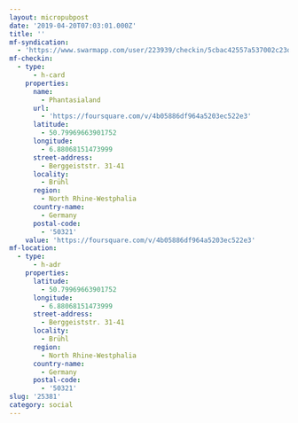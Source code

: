 ```yaml
---
layout: micropubpost
date: '2019-04-20T07:03:01.000Z'
title: ''
mf-syndication:
  - 'https://www.swarmapp.com/user/223939/checkin/5cbac42557a537002c23ded2'
mf-checkin:
  - type:
      - h-card
    properties:
      name:
        - Phantasialand
      url:
        - 'https://foursquare.com/v/4b05886df964a5203ec522e3'
      latitude:
        - 50.79969663901752
      longitude:
        - 6.88068151473999
      street-address:
        - Berggeiststr. 31-41
      locality:
        - Brühl
      region:
        - North Rhine-Westphalia
      country-name:
        - Germany
      postal-code:
        - '50321'
    value: 'https://foursquare.com/v/4b05886df964a5203ec522e3'
mf-location:
  - type:
      - h-adr
    properties:
      latitude:
        - 50.79969663901752
      longitude:
        - 6.88068151473999
      street-address:
        - Berggeiststr. 31-41
      locality:
        - Brühl
      region:
        - North Rhine-Westphalia
      country-name:
        - Germany
      postal-code:
        - '50321'
slug: '25381'
category: social
---
```

